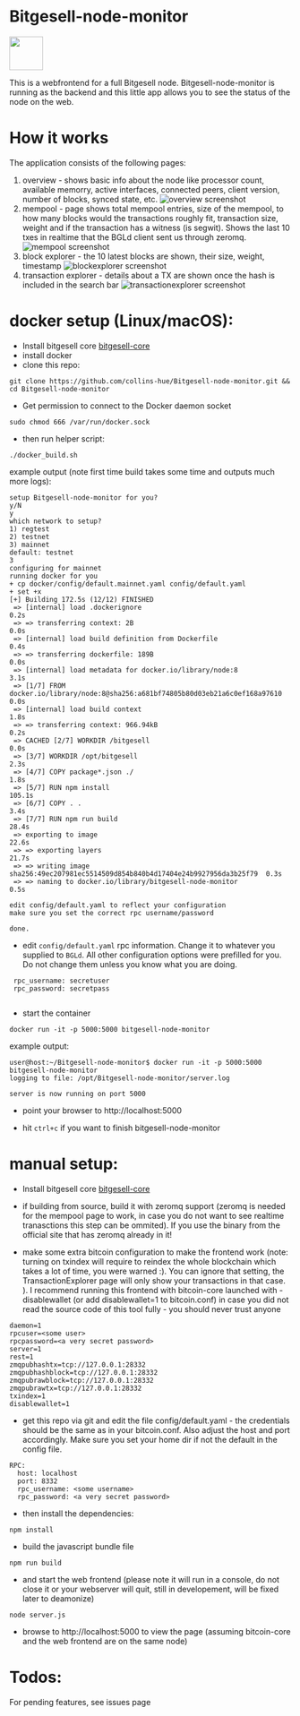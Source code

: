 # Bitgesell-node-monitor

<img src="doc/img/Icon.png" style="height: 60px;"/>

This is a webfrontend for a full Bitgesell node. Bitgesell-node-monitor is running as the backend and this little app allows you to see the status of the node on the web. 


# How it works
The application consists of the following pages:
1. overview - shows basic info about the node like processor count, available memorry, active interfaces, connected peers, client version, number of blocks, synced state, etc.
![overview screenshot](doc/img/mock.png "Overview")
2. mempool - page shows total mempool entries, size of the mempool, to how many blocks would the transactions roughly fit, transaction size, weight and if the transaction has a witness (is segwit). Shows the last 10 txes in realtime that the BGLd client sent us through zeromq. 
![mempool screenshot](doc/img/mempool.png "Mempool")
3. block explorer - the 10 latest blocks are shown, their size, weight, timestamp 
![blockexplorer screenshot](doc/img/blockexplorer.png "Blockexplorer")
5. transaction explorer - details about a TX are shown once the hash is included in the search bar
![transactionexplorer screenshot](doc/img/txexplorer.png "Transactionexplorer")

# docker setup (Linux/macOS):
 - Install bitgesell core [bitgesell-core](https://gist.github.com/naftalimurgor/45872acbf5fa9c18ab08e46e66e2d3ff)
 - install docker
 - clone this repo:
 
 ```
 git clone https://github.com/collins-hue/Bitgesell-node-monitor.git && cd Bitgesell-node-monitor

 ```
  - Get permission to connect to the Docker daemon socket

 ```
sudo chmod 666 /var/run/docker.sock

 ```
 - then run helper script:
 
 ```
 ./docker_build.sh
 ```
 
example output (note first time build takes some time and outputs much more logs):

``` 
setup Bitgesell-node-monitor for you?
y/N
y
which network to setup?
1) regtest
2) testnet
3) mainnet
default: testnet
3
configuring for mainnet
running docker for you
+ cp docker/config/default.mainnet.yaml config/default.yaml
+ set +x
[+] Building 172.5s (12/12) FINISHED                                                      
 => [internal] load .dockerignore                                                    0.2s
 => => transferring context: 2B                                                      0.0s
 => [internal] load build definition from Dockerfile                                 0.4s
 => => transferring dockerfile: 189B                                                 0.0s
 => [internal] load metadata for docker.io/library/node:8                            3.1s
 => [1/7] FROM docker.io/library/node:8@sha256:a681bf74805b80d03eb21a6c0ef168a97610  0.0s
 => [internal] load build context                                                    1.8s
 => => transferring context: 966.94kB                                                0.2s
 => CACHED [2/7] WORKDIR /bitgesell                                                  0.0s
 => [3/7] WORKDIR /opt/bitgesell                                                     2.3s
 => [4/7] COPY package*.json ./                                                      1.8s
 => [5/7] RUN npm install                                                          105.1s
 => [6/7] COPY . .                                                                   3.4s 
 => [7/7] RUN npm run build                                                         28.4s 
 => exporting to image                                                              22.6s 
 => => exporting layers                                                             21.7s 
 => => writing image sha256:49ec207981ec5514509d854b840b4d17404e24b9927956da3b25f79  0.3s 
 => => naming to docker.io/library/bitgesell-node-monitor                            0.5s 

edit config/default.yaml to reflect your configuration
make sure you set the correct rpc username/password

done.

 ```
 - edit `config/default.yaml` rpc information. Change it to whatever you supplied to `BGLd`. All other configuration options were prefilled for you. Do not change them unless you know what you are doing.
 
 ```
  rpc_username: secretuser
  rpc_password: secretpass


 ```
 - start the container
 
 ```
 docker run -it -p 5000:5000 bitgesell-node-monitor
 ```

example output:

```
user@host:~/Bitgesell-node-monitor$ docker run -it -p 5000:5000 bitgesell-node-monitor
logging to file: /opt/Bitgesell-node-monitor/server.log

server is now running on port 5000
```

 - point your browser to http://localhost:5000
 
 - hit `ctrl+c` if you want to finish bitgesell-node-monitor
  

# manual setup:
- Install bitgesell core [bitgesell-core](https://gist.github.com/naftalimurgor/45872acbf5fa9c18ab08e46e66e2d3ff)

- if building from source, build it with zeromq support (zeromq is needed for the mempool page to work, in case you do not want to see realtime tranasctions this step can be ommited). If you use the binary from the official site that has zeromq already in it!

- make some extra bitcoin configuration to make the frontend work (note: turning on txindex will require to reindex the whole blockchain which takes a lot of time, you were warned :). You can ignore that setting, the TransactionExplorer page will only show your transactions in that case. ). I recommend running this frontend with bitcoin-core launched with -disablewallet (or add disablewallet=1 to bitcoin.conf) in case you did not read the source code of this tool fully - you should never trust anyone
```
daemon=1
rpcuser=<some user>
rpcpassword=<a very secret password>
server=1
rest=1
zmqpubhashtx=tcp://127.0.0.1:28332
zmqpubhashblock=tcp://127.0.0.1:28332
zmqpubrawblock=tcp://127.0.0.1:28332
zmqpubrawtx=tcp://127.0.0.1:28332
txindex=1
disablewallet=1
```
- get this repo via git and edit the file config/default.yaml - the credentials should be the same as in your bitcoin.conf. Also adjust the host and port accordingly. Make sure you set your home dir if not the default in the config file.
```
RPC:
  host: localhost
  port: 8332
  rpc_username: <some username>
  rpc_password: <a very secret password>
```
- then install the dependencies:
```
npm install
```
- build the javascript bundle file
```
npm run build
```
- and start the web frontend (please note it will run in a console, do not close it or your webserver will quit, still in developement, will be fixed later to deamonize)
```
node server.js
```
- browse to http://localhost:5000 to view the page (assuming bitcoin-core and the web frontend are on the same node)

# Todos:

For pending features, see issues page
